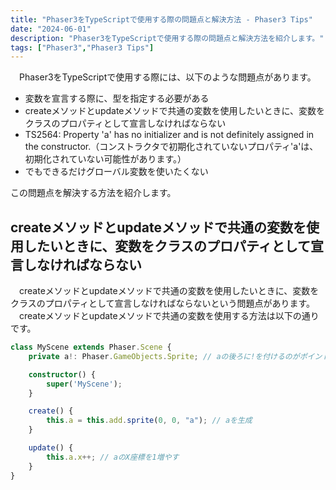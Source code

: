 ```yaml
---
title: "Phaser3をTypeScriptで使用する際の問題点と解決方法 - Phaser3 Tips"
date: "2024-06-01"
description: "Phaser3をTypeScriptで使用する際の問題点と解決方法を紹介します。"
tags: ["Phaser3","Phaser3 Tips"]
---
```

　Phaser3をTypeScriptで使用する際には、以下のような問題点があります。
- 変数を宣言する際に、型を指定する必要がある
- createメソッドとupdateメソッドで共通の変数を使用したいときに、変数をクラスのプロパティとして宣言しなければならない
- TS2564: Property 'a' has no initializer and is not definitely assigned in the constructor.（コンストラクタで初期化されていないプロパティ'a'は、初期化されていない可能性があります。）
- でもできるだけグローバル変数を使いたくない

この問題点を解決する方法を紹介します。

## createメソッドとupdateメソッドで共通の変数を使用したいときに、変数をクラスのプロパティとして宣言しなければならない
　createメソッドとupdateメソッドで共通の変数を使用したいときに、変数をクラスのプロパティとして宣言しなければならないという問題点があります。
　createメソッドとupdateメソッドで共通の変数を使用する方法は以下の通りです。
```typescript
class MyScene extends Phaser.Scene {
    private a!: Phaser.GameObjects.Sprite; // aの後ろに!を付けるのがポイント

    constructor() {
        super('MyScene');
    }

    create() {
        this.a = this.add.sprite(0, 0, "a"); // aを生成
    }

    update() {
        this.a.x++; // aのX座標を1増やす
    }
}
```